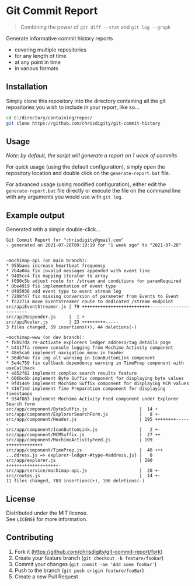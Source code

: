 # Git Commit Report
> Combining the power of `git diff --stat` and `git log --graph`

Generate informative commit history reports
 - covering multiple repositories
 - for any length of time
 - at any point in time
 - in various formats

## Installation
Simply clone this repository into the directory containing all the git repositories you wish to include in your report, like so...

```sh
cd C:/directory/containing/repos/
git clone https://github.com/chrisdigity/git-commit-history
```

## Usage
_Note: by default, the script will generate a report on 1 week of commits_

For quick usage (using the default configuration), simply open the repository location and double click on the `generate-report.bat` file.

For advanced usage (using modified configuration), either edit the `generate-report.bat` file directly or execute the file on the command line with any arguments you would use with `git log`.

## Example output
Generated with a simple double-click...

```
Git Commit Report for "chrisdigity@gmail.com"
- generated on 2021-07-28T09:19:19 for "1 week ago" to "2021-07-28"


~mochimap-api (on main branch):  
* 955baea increase heartbeat frequency
* 7b4a04a fix invalid messages appended with event line
* 9485cc4 fix mapping iterator to array
* f090c5b adjust route for /stream and conditions for paramRequired
* 0be4919 fix implementation of event type
* d495936 add event type to event stream log
* 7208f47 fix missing conversion of parameter from Events to Event
* fc22714 move EventStreamer route to dedicated /stream endpoint
src/apiEventStreamer.js | 79 ++++++++++++++++++++++++++-----------------------
src/apiResponder.js     |  1 +
src/apiRouter.js        | 23 +++++++++-----
3 files changed, 59 insertions(+), 44 deletions(-)

~mochimap-www (on dev branch):  
* f8b57da re-activate explorers ledger address/tag details page
* b4117fa remove console logging from Mochimo Activity component
* 48e5ca6 implement navigation menu in header
* 36db74e fix img alt warning in IconButtonLink component
* 5e4c759 fix callback dependency warning in TimePrep component with useCallback
* e852f82 implement complex search results feature
* 606bc6b implement Byte Suffix component for displaying byte values
* 9fd1449 implement Mochimo Suffix component for displaying MCM values
* 416f14d implement Time Preparation component for displaying timestamps
* 934f883 implement Mochimo Activity Feed component under Explorer Search form
src/app/component/ByteSuffix.js                    |  14 +
src/app/component/ExplorerSearchForm.js            |   8 +-
src/app/component/Header.js                        | 195 ++++++++------
src/app/component/IconButtonLink.js                |   2 +-
src/app/component/MCMSuffix.js                     |  27 ++
src/app/component/MochimoActivityFeed.js           | 199 ++++++++++++++
src/app/component/TimePrep.js                      |  40 +++
...ddress.js => explorer-ledger-#type-#address.js} |   0
src/app/explorer.js                                | 290 ++++++++++++++++++++-
src/app/service/mochimap-api.js                    |  20 +-
src/routes.js                                      |  14 +-
11 files changed, 703 insertions(+), 106 deletions(-)
```

## License
Distributed under the MIT license.  
See ``LICENSE`` for more information.

## Contributing
1. Fork it (<https://github.com/chrisdigity/git-commit-report/fork>)
2. Create your feature branch (`git checkout -b feature/fooBar`)
3. Commit your changes (`git commit -am 'Add some fooBar'`)
4. Push to the branch (`git push origin feature/fooBar`)
5. Create a new Pull Request
